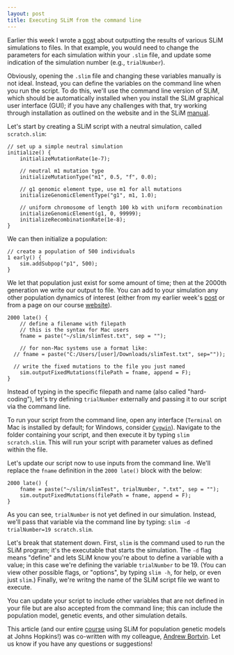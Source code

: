 ```yaml
---
layout: post
title: Executing SLiM from the command line  
---
```


Earlier this week I wrote a [post](https://scarioscia.github.io/2024-01-05/writing-SLiM-output) about outputting the results of various SLiM simulations to files. In that example, you would need to change the parameters for each simulation within your `.slim` file, and update some indication of the simulation number (e.g., `trialNumber`). 

Obviously, opening the `.slim` file and changing these variables manually is not ideal. Instead, you can define the variables on the command line when you run the script. To do this, we'll use the command line version of SLiM, which should be automatically installed when you install the SLiM graphical user interface (GUI); if you have any challenges with that, try working through installation as outlined on the website and in the SLiM [manual](https://messerlab.org/slim/). 

Let's start by creating a SLiM script with a neutral simulation, called `scratch.slim`:

```
// set up a simple neutral simulation
initialize() {
	initializeMutationRate(1e-7);
	
	// neutral m1 mutation type
	initializeMutationType("m1", 0.5, "f", 0.0);
	
	// g1 genomic element type, use m1 for all mutations
	initializeGenomicElementType("g1", m1, 1.0);
	
	// uniform chromosome of length 100 kb with uniform recombination
	initializeGenomicElement(g1, 0, 99999);
	initializeRecombinationRate(1e-8);
}
```

We can then initialize a population: 

```
// create a population of 500 individuals
1 early() {
	sim.addSubpop("p1", 500);
}
```

We let that population just exist for some amount of time; then at the 2000th generation we write our output to file. You can add to your simulation any other population dynamics of interest (either from my earlier week's [post](https://scarioscia.github.io/2024-01-05/writing-SLiM-output) or from a page on our course [website](https://andrew-bortvin.github.io/slimNotes/slim-guide.html)).

```
2000 late() { 
	// define a filename with filepath 
	// this is the syntax for Mac users
	fname = paste("~/slim/slimTest.txt", sep = "");
	
	// for non-Mac systems use a format like:
  // fname = paste("C:/Users/[user]/Downloads/slimTest.txt", sep=""));
	
  // write the fixed mutations to the file you just named 
	sim.outputFixedMutations(filePath = fname, append = F); 
}
```

Instead of typing in the specific filepath and name (also called "hard-coding"), let's try defining `trialNumber` externally and passing it to our script via the command line.

To run your script from the command line, open any interface (`Terminal` on Mac is installed by default; for Windows, consider [`Cygwin`](https://www.cygwin.com/)). Navigate to the folder containing your script, and then execute it by typing `slim scratch.slim`. This will run your script with parameter values as defined within the file. 

Let's update our script now to use inputs from the command line. We'll replace the `fname` definition in the `2000 late()` block with the below:  

```
2000 late() { 
	fname = paste("~/slim/slimTest", trialNumber, ".txt", sep = "");
	sim.outputFixedMutations(filePath = fname, append = F); 
}
```

As you can see, `trialNumber` is not yet defined in our simulation. Instead, we'll pass that variable via the command line by typing: `slim -d trialNumber=19 scratch.slim`. 

Let's break that statement down. First, `slim` is the command used to run the SLiM program; it's the executable that starts the simulation. The `-d` flag means "define" and lets SLiM know you're about to define a variable with a value; in this case we're defining the variable `trialNumber` to be 19. (You can view other possible flags, or "options", by typing `slim -h`, for help, or even just `slim`.) Finally, we're writng the name of the SLiM script file we want to execute. 

You can update your script to include other variables that are not defined in your file but are also accepted from the command line; this can include the population model, genetic events, and other simulation details. 

This article (and our entire [course](https://andrew-bortvin.github.io/slimNotes/slim-guide.html) using SLiM for population genetic models at Johns Hopkins!) was co-written with my colleague, [Andrew Bortvin](https://andrew-bortvin.github.io/). Let us know if you have any questions or suggestions! 

